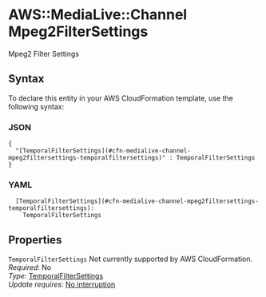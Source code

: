 # AWS::MediaLive::Channel Mpeg2FilterSettings<a name="aws-properties-medialive-channel-mpeg2filtersettings"></a>

Mpeg2 Filter Settings

## Syntax<a name="aws-properties-medialive-channel-mpeg2filtersettings-syntax"></a>

To declare this entity in your AWS CloudFormation template, use the following syntax:

### JSON<a name="aws-properties-medialive-channel-mpeg2filtersettings-syntax.json"></a>

```
{
  "[TemporalFilterSettings](#cfn-medialive-channel-mpeg2filtersettings-temporalfiltersettings)" : TemporalFilterSettings
}
```

### YAML<a name="aws-properties-medialive-channel-mpeg2filtersettings-syntax.yaml"></a>

```
  [TemporalFilterSettings](#cfn-medialive-channel-mpeg2filtersettings-temporalfiltersettings): 
    TemporalFilterSettings
```

## Properties<a name="aws-properties-medialive-channel-mpeg2filtersettings-properties"></a>

`TemporalFilterSettings`  <a name="cfn-medialive-channel-mpeg2filtersettings-temporalfiltersettings"></a>
Not currently supported by AWS CloudFormation\.  
*Required*: No  
*Type*: [TemporalFilterSettings](aws-properties-medialive-channel-temporalfiltersettings.md)  
*Update requires*: [No interruption](https://docs.aws.amazon.com/AWSCloudFormation/latest/UserGuide/using-cfn-updating-stacks-update-behaviors.html#update-no-interrupt)